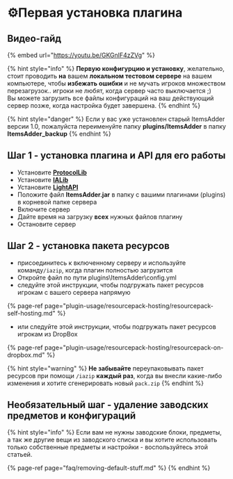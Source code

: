 # ⚙️Первая установка плагина

## Видео-гайд

{% embed url="https://youtu.be/GKGnlF4zZVg" %}

{% hint style="info" %}
**Первую конфигурцию и установку**, желательно, стоит проводить **на** вашем **локальном тестовом сервере** на вашем компьютере, чтобы **избежать ошибки** и не мучать игроков множеством перезагрузок.. игроки не любят, когда сервер часто выключается ;\)   
Вы можете загрузить все файлы конфигураций на ваш действующий сервер позже, когда настройка будет завершена.
{% endhint %}

{% hint style="danger" %}
Если у вас уже установлен старый ItemsAdder версии 1.0, пожалуйста переименуйте папку **plugins/ItemsAdder** в папку **ItemsAdder\_backup**
{% endhint %}

## Шаг 1 - установка плагина и API для его работы

* Установите [**ProtocolLib**](https://www.spigotmc.org/resources/protocollib.1997/)
* Установите [**IALib**](https://www.spigotmc.org/resources/ialib.75974/)
* Установите [**LightAPI**](https://www.spigotmc.org/resources/lightapi-fork.48247/)
* Положите файл **ItemsAdder.jar** в папку с вашими плагинами (plugins) в корневой папке сервера 
* Включите сервер
* Дайте время на загрузку **всех** нужных файлов плагину
* Остановите сервер

## Шаг 2 - установка пакета ресурсов

* присоединитесь к включенному серверу и используйте команду`/iazip`, когда плагин полностью загрузится
* Откройте файл по пути plugins\ItemsAdder\config.yml
* следуйте этой инструкции, чтобы подгружать пакет ресурсов игрокам с вашего сервера напрямую

{% page-ref page="plugin-usage/resourcepack-hosting/resourcepack-self-hosting.md" %}

* или следуйте этой инструкции, чтобы подгружать пакет ресурсов игрокам из DropBox

{% page-ref page="plugin-usage/resourcepack-hosting/resourcepack-on-dropbox.md" %}

{% hint style="warning" %}
**Не забывайте** переупаковывать пакет ресурсов при помощи `/iazip` **каждый раз**, когда вы внесли какие-либо изменения и хотите сгенерировать новый `pack.zip`
{% endhint %}

## Необязательный шаг - удаление заводских предметов и конфигураций

{% hint style="info" %}
Если вам не нужны заводские блоки, предметы, а так же другие вещи из заводского списка и вы хотите использовать только собственные предметы и настройки - воспользуйтесь этой статьей.

{% page-ref page="faq/removing-default-stuff.md" %}
{% endhint %}



